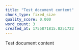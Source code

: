 ```yaml
---
title: "Test document content"
chunk_type: fixed_size
quality_score: 0.000
word_count: 3
created_at: 1755871815.8251722
---
```


Test document content